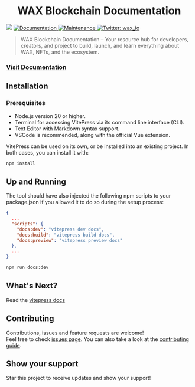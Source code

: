 <h1 align="center">WAX Blockchain Documentation</h1>
<p>
  <img src="https://img.shields.io/badge/node-%3E%3D20.0.0-blue.svg" />
  <a href="https://github.com/worldwide-asset-exchange/docs/wiki" target="_blank">
    <img alt="Documentation" src="https://img.shields.io/badge/documentation-yes-brightgreen.svg" />
  </a>
  <a href="https://github.com/worldwide-asset-exchange/docs/graphs/commit-activity" target="_blank">
    <img alt="Maintenance" src="https://img.shields.io/badge/Maintained%3F-yes-green.svg" />
  </a>
  <a href="https://twitter.com/wax_io" target="_blank">
    <img alt="Twitter: wax_io" src="https://img.shields.io/twitter/follow/wax_io.svg?style=social" />
  </a>
</p>

> WAX Blockchain Documentation – Your resource hub for developers, creators, and project to build, launch, and learn everything about WAX, NFTs, and the ecosystem.

### [Visit Documentation](https://docs.wax.io/)

## Installation

### Prerequisites
- Node.js version 20 or higher.
- Terminal for accessing VitePress via its command line interface (CLI).
- Text Editor with Markdown syntax support.
- VSCode is recommended, along with the official Vue extension.

VitePress can be used on its own, or be installed into an existing project. In both cases, you can install it with:

```sh
npm install
```

## Up and Running

The tool should have also injected the following npm scripts to your package.json if you allowed it to do so during the setup process:

```json
{
  ...
  "scripts": {
    "docs:dev": "vitepress dev docs",
    "docs:build": "vitepress build docs",
    "docs:preview": "vitepress preview docs"
  },
  ...
}
````

```sh
npm run docs:dev
```

## What's Next?

Read the [vitepress docs](https://vitepress.dev/guide/getting-started#what-s-next)

## Contributing

Contributions, issues and feature requests are welcome!<br />Feel free to check [issues page](https://github.com/worldwide-asset-exchange/docs/issues). You can also take a look at the [contributing guide](https://github.com/worldwide-asset-exchange/docs/wiki/2-Contribution-Guides).

## Show your support

Star this project to receive updates and show your support!
